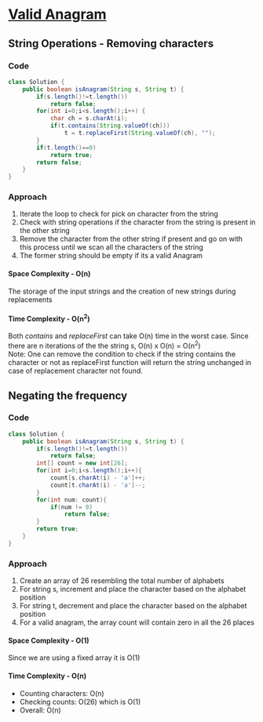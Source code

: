 # [Valid Anagram](https://leetcode.com/problems/valid-anagram/)

## String Operations - Removing characters

### Code
```Java
class Solution {
    public boolean isAnagram(String s, String t) {
        if(s.length()!=t.length())
            return false;
        for(int i=0;i<s.length();i++) {
            char ch = s.charAt(i);
            if(t.contains(String.valueOf(ch)))
                t = t.replaceFirst(String.valueOf(ch), "");
        }
        if(t.length()==0)
            return true;
        return false;
    }
}
```

### Approach
1. Iterate the loop to check for pick on character from the string
2. Check with string operations if the character from the string is present in the other string
3. Remove the character from the other string if present and go on with this process until we scan all the characters of the string
4. The former string should be empty if its a valid Anagram

#### Space Complexity - O(n)
The storage of the input strings and the creation of new strings during replacements

#### Time Complexity - O(n<sup>2</sup>)
Both *contains* and *replaceFirst* can take O(n) time in the worst case. Since there are n iterations of the the string s, O(n) x O(n) = O(n<sup>2</sup>)
<br>
Note: One can remove the condition to check if the string contains the character or not as replaceFirst function will return the string unchanged in case of replacement character not found.

## Negating the frequency

### Code
```Java
class Solution {
    public boolean isAnagram(String s, String t) {
        if(s.length()!=t.length())
            return false;
        int[] count = new int[26];
        for(int i=0;i<s.length();i++){
            count[s.charAt(i) - 'a']++;
            count[t.charAt(i) - 'a']--;
        }
        for(int num: count){
            if(num != 0)
                return false;
        }
        return true;
    }
}
```

### Approach
1. Create an array of 26 resembling the total number of alphabets
2. For string s, increment and place the character based on the alphabet position
3. For string t, decrement and place the character based on the alphabet position
4. For a valid anagram, the array count will contain zero in all the 26 places

#### Space Complexity - O(1)
Since we are using a fixed array it is O(1)

#### Time Complexity - O(n)
* Counting characters: O(n)
* Checking counts: O(26) which is O(1)
* Overall: O(n)
